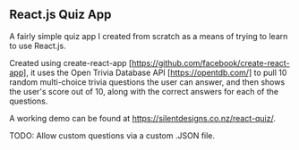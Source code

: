 ## React.js Quiz App ##

A fairly simple quiz app I created from scratch as a means of trying to learn to use React.js.

Created using create-react-app [https://github.com/facebook/create-react-app], it uses the Open Trivia Database API [https://opentdb.com/] to pull 10 random multi-choice trivia questions the user can answer, and then shows the user's score out of 10, along with the correct answers for each of the questions.

A working demo can be found at https://silentdesigns.co.nz/react-quiz/.

TODO: Allow custom questions via a custom .JSON file.